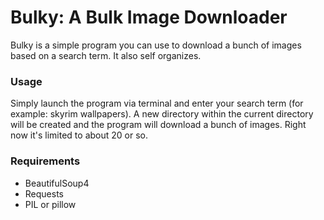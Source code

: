 # Bulky: A Bulk Image Downloader
Bulky is a simple program you can use to download a bunch of images based on a search term.  It also self organizes.

### Usage
Simply launch the program via terminal and enter your search term (for example: skyrim wallpapers).  A new directory within the current directory will be created and the program will download a bunch of images.  Right now it's limited to about 20 or so.

### Requirements
- BeautifulSoup4
- Requests
- PIL or pillow
